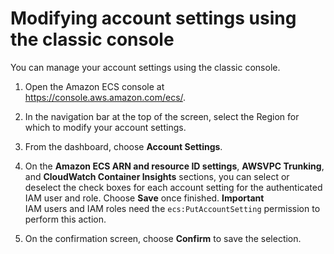 # Modifying account settings using the classic console<a name="ecs-modifying-longer-id-settings-classic"></a>

You can manage your account settings using the classic console\. 

1. Open the Amazon ECS console at [https://console\.aws\.amazon\.com/ecs/](https://console.aws.amazon.com/ecs/)\.

1. In the navigation bar at the top of the screen, select the Region for which to modify your account settings\.

1. From the dashboard, choose **Account Settings**\.

1. On the **Amazon ECS ARN and resource ID settings**, **AWSVPC Trunking**, and **CloudWatch Container Insights** sections, you can select or deselect the check boxes for each account setting for the authenticated IAM user and role\. Choose **Save** once finished\.
**Important**  
IAM users and IAM roles need the `ecs:PutAccountSetting` permission to perform this action\.

1. On the confirmation screen, choose **Confirm** to save the selection\.